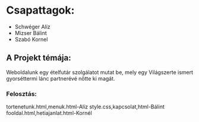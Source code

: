 # Csapattagok:
- Schwéger Alíz
- Mizser Bálint
- Szabó Kornel
## A Projekt témája: 
Weboldalunk egy ételfutár szolgálatot mutat be, mely egy Világszerte ismert gyorséttermi lánc partnerévé nőtte ki magát. 

### Felosztás: 
tortenetunk.html,menuk.html-Alíz
style.css,kapcsolat,html-Bálint
fooldal.html,hetiajanlat.html-Kornél